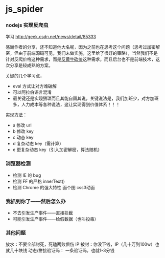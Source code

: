# js_spider

### nodejs 实现反爬虫

学习 http://geek.csdn.net/news/detail/85333

感谢作者的分享，还不知道他大名呢，因为之前也在思考这个问题（思考过加密解密，但由于前端源码可见，我们未做实施，这里给了很好的策略），当然我们不是针对反爬价格这种需求，而是[反黄牛砍价](http://tucao.doweidu.com/?/question/56)这种需求，而且后台也不是前端技术，这次分享是较成熟的方案。

关键的几个学习点，

- eval 方式让对方难破解
- 可以阿拉伯语言混淆
- 最关键还是实现猥琐而且其能自圆其说。关键说法是，我们加班少，对方加班多，人力成本等各种说法，这让实现得到价值体系！！！

实现方法：

- a 修改 url
- b 修改 key
- c 动态 key
- d 复杂动态 key（需计算）
- e 更复杂动态 key（引入加密解密，算法随机）

### 浏览器检测

- 检测 IE 的 bug
- 检测 FF 的严格 innerText()
- 检测 Chrome 的强大特性 画个图 css3动画

### 我抓到你了——然后怎么办

- 不去引发生产事件——直接拦截
- 可能引发生产事件——给假数据（也叫投毒）


### 其他问题

放水：不要全部封死，死磕两败俱伤
IP 被封：你没下钱，IP（几十万到100w）也就几十块钱
动态/拼接验证码： 一条验证码，也就1-3分钱
